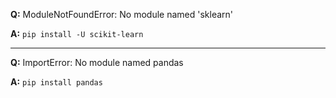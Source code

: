 **Q:** ModuleNotFoundError: No module named 'sklearn'

**A:** `pip install -U scikit-learn`

---

**Q:** ImportError: No module named pandas

**A:** `pip install pandas`
